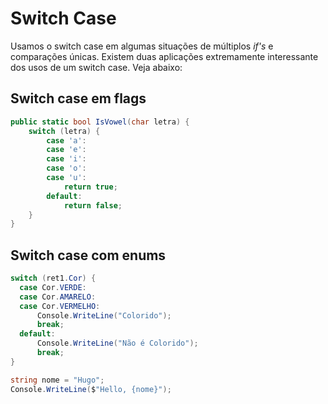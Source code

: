 # Switch Case

Usamos o switch case em algumas situações de múltiplos *if's* e comparações únicas. Existem duas aplicações extremamente interessante dos usos de um switch case. Veja abaixo:

## Switch case em flags

```c#
public static bool IsVowel(char letra) {
    switch (letra) {
        case 'a':
        case 'e':
        case 'i':
        case 'o':
        case 'u':
            return true;
        default:
            return false;
    }
}
```

## Switch case com enums

```c#
switch (ret1.Cor) {
  case Cor.VERDE:
  case Cor.AMARELO:
  case Cor.VERMELHO:
      Console.WriteLine("Colorido");
      break;
  default:
      Console.WriteLine("Não é Colorido");
      break;
}
```

```c#
string nome = "Hugo";
Console.WriteLine($"Hello, {nome}");
```